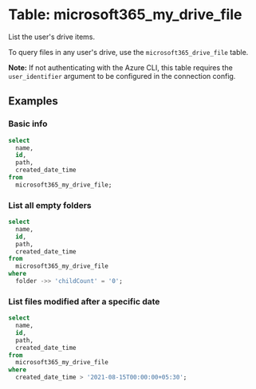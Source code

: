 # Table: microsoft365_my_drive_file

List the user's drive items.

To query files in any user's drive, use the `microsoft365_drive_file` table.

**Note:** If not authenticating with the Azure CLI, this table requires the `user_identifier` argument to be configured in the connection config.

## Examples

### Basic info

```sql
select
  name,
  id,
  path,
  created_date_time
from
  microsoft365_my_drive_file;
```

### List all empty folders

```sql
select
  name,
  id,
  path,
  created_date_time
from
  microsoft365_my_drive_file
where
  folder ->> 'childCount' = '0';
```

### List files modified after a specific date

```sql
select
  name,
  id,
  path,
  created_date_time
from
  microsoft365_my_drive_file
where
  created_date_time > '2021-08-15T00:00:00+05:30';
```
